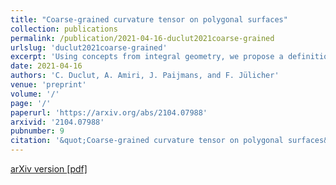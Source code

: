 ```yaml
---
title: "Coarse-grained curvature tensor on polygonal surfaces"
collection: publications
permalink: /publication/2021-04-16-duclut2021coarse-grained
urlslug: 'duclut2021coarse-grained'
excerpt: 'Using concepts from integral geometry, we propose a definition for a local coarse-grained curvature tensor that is well-defined on polygonal surfaces. This coarse-grained curvature tensor shows fast convergence to the curvature tensor of smooth surfaces, capturing with accuracy not only the principal curvatures but also the principal directions of curvature. Thanks to the additivity of the integrated curvature tensor, coarse-graining procedures can be implemented to compute it over arbitrary patches of polygons. When computed for a closed surface, the integrated curvature tensor is identical to a rank-2 Minkowski tensor. We also provide an algorithm to extend an existing C++ package, that can be used to compute efficiently local curvature tensors on triangulated surfaces.'
date: 2021-04-16
authors: 'C. Duclut, A. Amiri, J. Paijmans, and F. Jülicher'
venue: 'preprint'
volume: '/'
page: '/'
paperurl: 'https://arxiv.org/abs/2104.07988'
arxivid: '2104.07988'
pubnumber: 9
citation: '&quot;Coarse-grained curvature tensor on polygonal surfaces&quot;, C. Duclut, A. Amiri, J. Paijmans, and F. Jülicher, <i>arXiv:2104.07988</i> (2021).'
---
```

[arXiv version <i class="fa fa-external-link-alt fa-xs" aria-hidden="true"></i>](https://arxiv.org/abs/2104.07988)
[[pdf] <i class="fa fa-download fa-xs" aria-hidden="true"></i>](http://charlieduclut.github.io/files/duclut2021coarse-grained.pdf)
<br/>